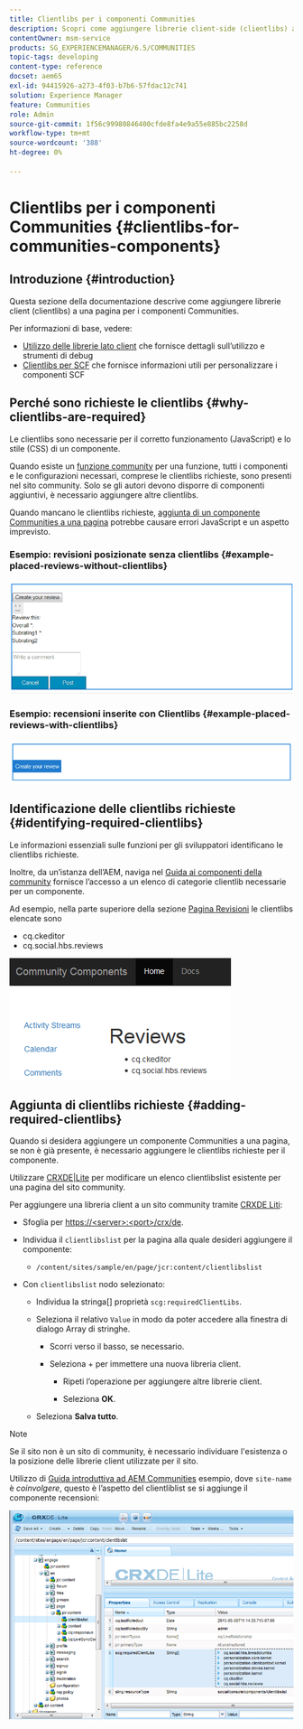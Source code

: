 ```yaml
---
title: Clientlibs per i componenti Communities
description: Scopri come aggiungere librerie client-side (clientlibs) a una pagina per raccogliere i dettagli sull’utilizzo e utilizzare gli strumenti di debug per i componenti di Communities.
contentOwner: msm-service
products: SG_EXPERIENCEMANAGER/6.5/COMMUNITIES
topic-tags: developing
content-type: reference
docset: aem65
exl-id: 94415926-a273-4f03-b7b6-57fdac12c741
solution: Experience Manager
feature: Communities
role: Admin
source-git-commit: 1f56c99980846400cfde8fa4e9a55e885bc2258d
workflow-type: tm+mt
source-wordcount: '388'
ht-degree: 0%

---
```


# Clientlibs per i componenti Communities {#clientlibs-for-communities-components}

## Introduzione {#introduction}

Questa sezione della documentazione descrive come aggiungere librerie client (clientlibs) a una pagina per i componenti Communities.

Per informazioni di base, vedere:

* [Utilizzo delle librerie lato client](/help/sites-developing/clientlibs.md) che fornisce dettagli sull’utilizzo e strumenti di debug
* [Clientlibs per SCF](/help/communities/client-customize.md#clientlibs) che fornisce informazioni utili per personalizzare i componenti SCF


## Perché sono richieste le clientlibs {#why-clientlibs-are-required}

Le clientlibs sono necessarie per il corretto funzionamento (JavaScript) e lo stile (CSS) di un componente.

Quando esiste un [funzione community](/help/communities/functions.md) per una funzione, tutti i componenti e le configurazioni necessari, comprese le clientlibs richieste, sono presenti nel sito community. Solo se gli autori devono disporre di componenti aggiuntivi, è necessario aggiungere altre clientlibs.

Quando mancano le clientlibs richieste, [aggiunta di un componente Communities a una pagina](/help/communities/author-communities.md) potrebbe causare errori JavaScript e un aspetto imprevisto.

### Esempio: revisioni posizionate senza clientlibs {#example-placed-reviews-without-clientlibs}

![places-review](assets/placed-reviews.png)

### Esempio: recensioni inserite con Clientlibs {#example-placed-reviews-with-clientlibs}

![review-clientlibs](assets/reviews-clientlibs.png)

## Identificazione delle clientlibs richieste {#identifying-required-clientlibs}

Le informazioni essenziali sulle funzioni per gli sviluppatori identificano le clientlibs richieste.

Inoltre, da un’istanza dell’AEM, naviga nel [Guida ai componenti della community](/help/communities/components-guide.md) fornisce l’accesso a un elenco di categorie clientlib necessarie per un componente.

Ad esempio, nella parte superiore della sezione [Pagina Revisioni](https://localhost:4502/content/community-components/en/reviews.html) le clientlibs elencate sono

* cq.ckeditor
* cq.social.hbs.reviews

![clientlibs-review](assets/clientlibs-reviews.png)

## Aggiunta di clientlibs richieste {#adding-required-clientlibs}

Quando si desidera aggiungere un componente Communities a una pagina, se non è già presente, è necessario aggiungere le clientlibs richieste per il componente.

Utilizzare [CRXDE|Lite](#using-crxde-lite) per modificare un elenco clientlibslist esistente per una pagina del sito community.

Per aggiungere una libreria client a un sito community tramite [CRXDE Liti](/help/sites-developing/developing-with-crxde-lite.md):

* Sfoglia per [https://&lt;server>:&lt;port>/crx/de](https://localhost:4502/crx/de).
* Individua il `clientlibslist` per la pagina alla quale desideri aggiungere il componente:

   * `/content/sites/sample/en/page/jcr:content/clientlibslist`

* Con `clientlibslist` nodo selezionato:

   * Individua la stringa[] proprietà `scg:requiredClientLibs`.
   * Seleziona il relativo `Value` in modo da poter accedere alla finestra di dialogo Array di stringhe.

      * Scorri verso il basso, se necessario.
      * Seleziona + per immettere una nuova libreria client.

         * Ripeti l’operazione per aggiungere altre librerie client.

         * Seleziona **OK**.

   * Seleziona **Salva tutto**.

>[!NOTE]
>
>Se il sito non è un sito di community, è necessario individuare l&#39;esistenza o la posizione delle librerie client utilizzate per il sito.

Utilizzo di [Guida introduttiva ad AEM Communities](/help/communities/getting-started.md) esempio, dove `site-name` è *coinvolgere*, questo è l’aspetto del clientliblist se si aggiunge il componente recensioni:

![review-component](assets/review-component.png)
